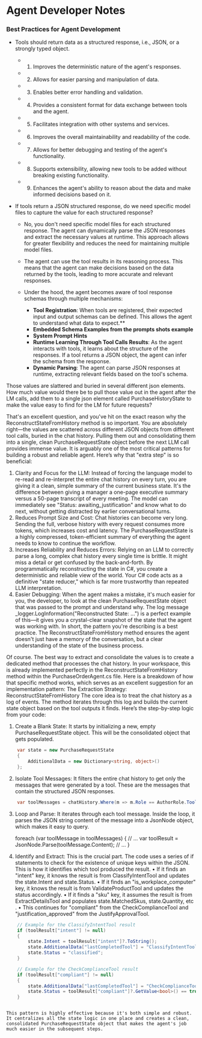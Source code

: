 ﻿# Agent Developer Notes

### Best Practices for Agent Development

 - Tools should return data as a structured response, i.e., JSON, or a strongly typed object.
		
	- 1. Improves the deterministic nature of the agent's responses.
	- 2. Allows for easier parsing and manipulation of data.
	- 3. Enables better error handling and validation.
	- 4. Provides a consistent format for data exchange between tools and the agent.
	- 5. Facilitates integration with other systems and services.
	- 6. Improves the overall maintainability and readability of the code.
	- 7. Allows for better debugging and testing of the agent's functionality.
	- 8. Supports extensibility, allowing new tools to be added without breaking existing functionality.
	- 9. Enhances the agent's ability to reason about the data and make informed decisions based on it.

 - If tools return a JSON structured response, do we need specific model files to capture the value for each structured response?
	
	- No, you don't need specific model files for each structured response. The agent can dynamically parse the JSON responses and 
	  extract the necessary values at runtime. This approach allows for greater flexibility and reduces the need for maintaining multiple model files.
 	- The agent can use the tool results in its reasoning process. This means that the agent can make decisions based on the data returned by the tools, 
	  leading to more accurate and relevant responses.
	
	- Under the hood, the agent becomes aware of tool response schemas through multiple mechanisms:
	
		- **Tool Registration**: When tools are registered, their expected input and output schemas can be defined. This allows the agent to understand what data to expect.**
		- **Embedded Schema Examples from the prompts shots example**
		- **System Prompt Hints**
		- **Runtime Learning Through Tool Calls Results**: As the agent interacts with tools, it learns about the structure of the responses. If a tool returns a JSON object, the agent can infer the schema from the response.
		- **Dynamic Parsing**: The agent can parse JSON responses at runtime, extracting relevant fields based on the tool's schema.










Those values are slattered and buried in several different json elements. How much value would there be to pull those value out in the agent after the LM calls, add them to a single json element called PurchaseHistoryState to make the value easy to find for the LM for future requests?



That's an excellent question, and you've hit on the exact reason why the ReconstructStateFromHistory method is so important. You are absolutely right—the values are scattered across different JSON objects from different tool calls, buried in the chat history.
Pulling them out and consolidating them into a single, clean PurchaseRequestState object before the next LLM call provides immense value. It is arguably one of the most critical patterns for building a robust and reliable agent.
Here’s why that "extra step" is so beneficial:
1.	Clarity and Focus for the LLM: Instead of forcing the language model to re-read and re-interpret the entire chat history on every turn, you are giving it a clean, simple summary of the current business state. It's the difference between giving a manager a one-page executive summary versus a 50-page transcript of every meeting. The model can immediately see "Status: awaiting_justification" and know what to do next, without getting distracted by earlier conversational turns.
2.	Reduces Prompt Size and Cost: Chat histories can become very long. Sending the full, verbose history with every request consumes more tokens, which increases cost and latency. The PurchaseRequestState is a highly compressed, token-efficient summary of everything the agent needs to know to continue the workflow.
3.	Increases Reliability and Reduces Errors: Relying on an LLM to correctly parse a long, complex chat history every single time is brittle. It might miss a detail or get confused by the back-and-forth. By programmatically reconstructing the state in C#, you create a deterministic and reliable view of the world. Your C# code acts as a definitive "state reducer," which is far more trustworthy than repeated LLM interpretation.
4.	Easier Debugging: When the agent makes a mistake, it's much easier for you, the developer, to look at the clean PurchaseRequestState object that was passed to the prompt and understand why. The log message _logger.LogInformation("Reconstructed State: ...") is a perfect example of this—it gives you a crystal-clear snapshot of the state that the agent was working with.
In short, the pattern you're describing is a best practice. The ReconstructStateFromHistory method ensures the agent doesn't just have a memory of the conversation, but a clear understanding of the state of the business process.


Of course. The best way to extract and consolidate the values is to create a dedicated method that processes the chat history. In your workspace, this is already implemented perfectly in the ReconstructStateFromHistory method within the PurchaseOrderAgent.cs file.
Here is a breakdown of how that specific method works, which serves as an excellent suggestion for an implementation pattern:
The Extraction Strategy: ReconstructStateFromHistory
The core idea is to treat the chat history as a log of events. The method iterates through this log and builds the current state object based on the tool outputs it finds.
Here’s the step-by-step logic from your code:
1.	Create a Blank State: It starts by initializing a new, empty PurchaseRequestState object. This will be the consolidated object that gets populated.

```csharp
    var state = new PurchaseRequestState
    {
        AdditionalData = new Dictionary<string, object>()
    };
```

2.	Isolate Tool Messages: It filters the entire chat history to get only the messages that were generated by a tool. These are the messages that contain the structured JSON responses.
```csharp
    var toolMessages = chatHistory.Where(m => m.Role == AuthorRole.Tool).ToList();
```
3.	Loop and Parse: It iterates through each tool message. Inside the loop, it parses the JSON string content of the message into a JsonNode object, which makes it easy to query.

    foreach (var toolMessage in toolMessages)
    {
        // ...
        var toolResult = JsonNode.Parse(toolMessage.Content);
        // ...
    }

4.	Identify and Extract: This is the crucial part. The code uses a series of if statements to check for the existence of unique keys within the JSON. This is how it identifies which tool produced the result.
•	If it finds an "intent" key, it knows the result is from ClassifyIntentTool and updates the state.Intent and state.Status.
•	If it finds an "is_workplace_computer" key, it knows the result is from ValidateProductTool and updates the status accordingly.
•	If it finds a "sku" key, it assumes the result is from ExtractDetailsTool and populates state.MatchedSkus, state.Quantity, etc							.
•	This continues for "compliant" from the CheckComplianceTool and "justification_approved" from the JustifyApprovalTool.
```csharp
    // Example for the ClassifyIntentTool result
    if (toolResult["intent"] != null)
    {
        state.Intent = toolResult["intent"]?.ToString();
        state.AdditionalData["lastCompletedTool"] = "ClassifyIntentTool";
        state.Status = "classified";
    }

    // Example for the CheckComplianceTool result
    if (toolResult["compliant"] != null)
    {
        state.AdditionalData["lastCompletedTool"] = "CheckComplianceTool";
        state.Status = toolResult["compliant"]?.GetValue<bool>() == true ? "compliant" : "awaiting_justification";
    }
```
 
```

This pattern is highly effective because it's both simple and robust. It centralizes all the state logic in one place and creates a clean, consolidated PurchaseRequestState object that makes the agent's job much easier in the subsequent steps.